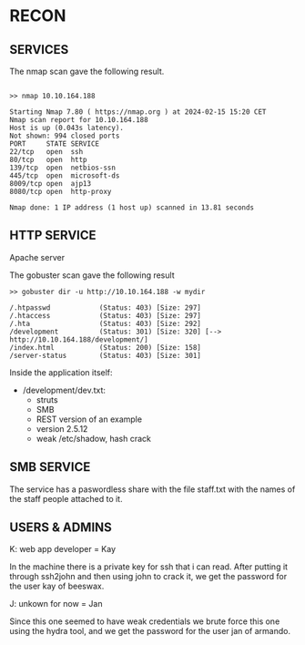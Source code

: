 # RECON

## SERVICES 

The nmap scan gave the following result.

```{sh}

>> nmap 10.10.164.188

Starting Nmap 7.80 ( https://nmap.org ) at 2024-02-15 15:20 CET
Nmap scan report for 10.10.164.188
Host is up (0.043s latency).
Not shown: 994 closed ports
PORT     STATE SERVICE
22/tcp   open  ssh
80/tcp   open  http
139/tcp  open  netbios-ssn
445/tcp  open  microsoft-ds
8009/tcp open  ajp13
8080/tcp open  http-proxy

Nmap done: 1 IP address (1 host up) scanned in 13.81 seconds

```

## HTTP SERVICE

Apache server 

The gobuster scan gave the following result

```{sh}
>> gobuster dir -u http://10.10.164.188 -w mydir

/.htpasswd            (Status: 403) [Size: 297]
/.htaccess            (Status: 403) [Size: 297]
/.hta                 (Status: 403) [Size: 292]
/development          (Status: 301) [Size: 320] [--> http://10.10.164.188/development/]
/index.html           (Status: 200) [Size: 158]
/server-status        (Status: 403) [Size: 301]

```

Inside the application itself:
- /development/dev.txt: 
    - struts 
    - SMB
    - REST version of an example
    - version 2.5.12
    - weak /etc/shadow, hash crack

## SMB SERVICE

The service has a paswordless share with the file staff.txt with the names of the staff people attached to it.

## USERS & ADMINS

K: web app developer = Kay

In the machine there is a private key for ssh that i can read. After putting it through ssh2john and then using john to crack it, we get the password for the user kay of beeswax. 

J: unkown for now = Jan

Since this one seemed to have weak credentials we brute force this one using the hydra tool, and we get the password for the user jan of armando.
